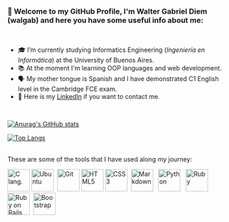 ### 👋  Welcome to my GitHub Profile, I'm Walter Gabriel Diem (walgab) and here you have some useful info about me:
<br>

- 🎓 I’m currently studying Informatics Engineering (<i>Ingeniería en Informática</i>) at the University of Buenos Aires.
- 📚 At the moment I'm learning OOP languages and web development.
- 🗣 My mother tongue is Spanish and I have demonstrated C1 English level in the Cambridge FCE exam.
- 👔 Here is my <a href="https://www.linkedin.com/in/gabriel-diem/">LinkedIn</a> if you want to contact me.

<br>

[![Anurag's GitHub stats](https://github-readme-stats.vercel.app/api?username=walgab&count_private=true&show_icons=true&hide=stars,prs,issues)](https://github.com/anuraghazra/github-readme-stats)

[![Top Langs](https://github-readme-stats.vercel.app/api/top-langs/?username=walgab&langs_count=10)](https://github.com/anuraghazra/github-readme-stats)


<br>These are some of the tools that I have used along my journey:<br>

<a href="https://en.wikipedia.org/wiki/C_(programming_language)"><img src="https://upload.wikimedia.org/wikipedia/commons/archive/3/35/20190417225046%21The_C_Programming_Language_logo.svg" alt="C lang." title="C lang." height="50"></a>
<a href="https://en.wikipedia.org/wiki/Ubuntu"><img src="https://upload.wikimedia.org/wikipedia/commons/a/ab/Logo-ubuntu_cof-orange-hex.svg" alt="Ubuntu" title="Ubuntu" height="50"/></a>&nbsp;
<a href="https://en.wikipedia.org/wiki/Git"><img src="https://upload.wikimedia.org/wikipedia/commons/e/e0/Git-logo.svg" alt="Git" title="Git" height="50"/></a>
<a href="https://en.wikipedia.org/wiki/HTML5"><img  src="https://upload.wikimedia.org/wikipedia/commons/thumb/6/61/HTML5_logo_and_wordmark.svg/120px-HTML5_logo_and_wordmark.svg.png" alt="HTML5" title="HTML5" height="50"/></a>
<a href="https://en.wikipedia.org/wiki/CSS"><img src="https://upload.wikimedia.org/wikipedia/commons/thumb/d/d5/CSS3_logo_and_wordmark.svg/120px-CSS3_logo_and_wordmark.svg.png" alt="CSS3" title="CSS3" height="50"/></a>&nbsp;
<a href="https://en.wikipedia.org/wiki/Markdown"><img src="https://upload.wikimedia.org/wikipedia/commons/4/48/Markdown-mark.svg" alt="Markdown" title="Markdown" height="50"/></a>&nbsp;&nbsp;
<a href="https://en.wikipedia.org/wiki/Python_(programming_language)"><img src="https://upload.wikimedia.org/wikipedia/commons/c/c3/Python-logo-notext.svg" alt="Python" title="Python" height="50"/></a>&nbsp;&nbsp;
<a href="https://en.wikipedia.org/wiki/Ruby_(programming_language)"><img src="https://upload.wikimedia.org/wikipedia/commons/7/73/Ruby_logo.svg" alt="Ruby" title="Ruby" height="50"/></a>&nbsp;
<a href="https://en.wikipedia.org/wiki/Ruby_on_Rails"><img src="https://upload.wikimedia.org/wikipedia/commons/6/62/Ruby_On_Rails_Logo.svg" alt="Ruby on Rails" title="Ruby on Rails" height="50"/></a>&nbsp;
<a href="https://en.wikipedia.org/wiki/Bootstrap_(front-end_framework)"><img src="https://upload.wikimedia.org/wikipedia/commons/b/b2/Bootstrap_logo.svg" alt="Bootstrap" title="Bootstrap" height="50"/></a>